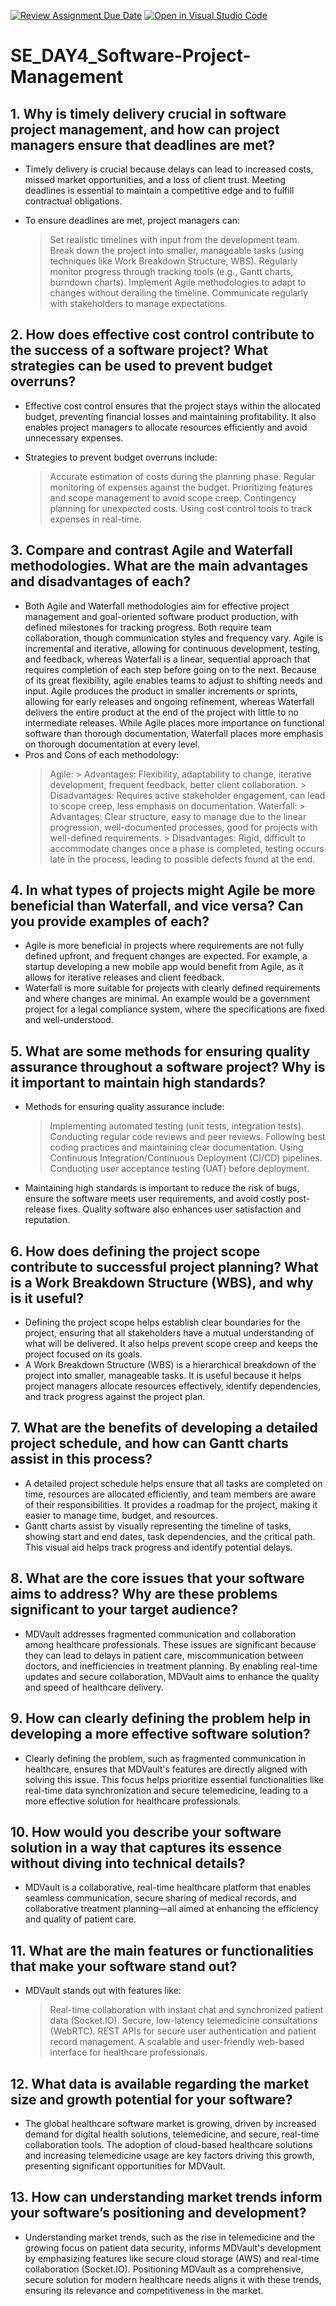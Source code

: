 [![Review Assignment Due Date](https://classroom.github.com/assets/deadline-readme-button-22041afd0340ce965d47ae6ef1cefeee28c7c493a6346c4f15d667ab976d596c.svg)](https://classroom.github.com/a/9pw6JKcu)
[![Open in Visual Studio Code](https://classroom.github.com/assets/open-in-vscode-2e0aaae1b6195c2367325f4f02e2d04e9abb55f0b24a779b69b11b9e10269abc.svg)](https://classroom.github.com/online_ide?assignment_repo_id=15792245&assignment_repo_type=AssignmentRepo)
# SE_DAY4_Software-Project-Management
## 1. Why is timely delivery crucial in software project management, and how can project managers ensure that deadlines are met?
- Timely delivery is crucial because delays can lead to increased costs, missed market opportunities, and a loss of client trust. Meeting deadlines is essential to maintain a competitive edge and to fulfill contractual obligations.

- To ensure deadlines are met, project managers can:
    > Set realistic timelines with input from the development team.
    > Break down the project into smaller, manageable tasks (using techniques like Work Breakdown Structure, WBS).
    > Regularly monitor progress through tracking tools (e.g., Gantt charts, burndown charts).
    > Implement Agile methodologies to adapt to changes without derailing the timeline.
    > Communicate regularly with stakeholders to manage expectations.
## 2. How does effective cost control contribute to the success of a software project? What strategies can be used to prevent budget overruns?
- Effective cost control ensures that the project stays within the allocated budget, preventing financial losses and maintaining profitability. It also enables project managers to allocate resources efficiently and avoid unnecessary expenses.

- Strategies to prevent budget overruns include:
    > Accurate estimation of costs during the planning phase.
    > Regular monitoring of expenses against the budget.
    > Prioritizing features and scope management to avoid scope creep.
    > Contingency planning for unexpected costs.
    > Using cost control tools to track expenses in real-time.
## 3. Compare and contrast Agile and Waterfall methodologies. What are the main advantages and disadvantages of each?
- Both Agile and Waterfall methodologies aim for effective project management and goal-oriented software product production, with defined milestones for tracking progress. Both require team collaboration, though communication styles and frequency vary. Agile is incremental and iterative, allowing for continuous development, testing, and feedback, whereas Waterfall is a linear, sequential approach that requires completion of each step before going on to the next. Because of its great flexibility, agile enables teams to adjust to shifting needs and input. Agile produces the product in smaller increments or sprints, allowing for early releases and ongoing refinement, whereas Waterfall delivers the entire product at the end of the project with little to no intermediate releases. While Agile places more importance on functional software than thorough documentation, Waterfall places more emphasis on thorough documentation at every level.
- Pros and Cons of each methodology:
    > Agile:
        > Advantages: Flexibility, adaptability to change, iterative development, frequent feedback, better client collaboration.
        > Disadvantages: Requires active stakeholder engagement, can lead to scope creep, less emphasis on documentation.
    > Waterfall:
        > Advantages: Clear structure, easy to manage due to the linear progression, well-documented processes, good for projects with well-defined requirements.
        > Disadvantages: Rigid, difficult to accommodate changes once a phase is completed, testing occurs late in the process, leading to possible defects found at the end.
## 4. In what types of projects might Agile be more beneficial than Waterfall, and vice versa? Can you provide examples of each?
- Agile is more beneficial in projects where requirements are not fully defined upfront, and frequent changes are expected. For example, a startup developing a new mobile app would benefit from Agile, as it allows for iterative releases and client feedback.
- Waterfall is more suitable for projects with clearly defined requirements and where changes are minimal. An example would be a government project for a legal compliance system, where the specifications are fixed and well-understood.
## 5. What are some methods for ensuring quality assurance throughout a software project? Why is it important to maintain high standards?
- Methods for ensuring quality assurance include:
    > Implementing automated testing (unit tests, integration tests).
    > Conducting regular code reviews and peer reviews.
    > Following best coding practices and maintaining clear documentation.
    > Using Continuous Integration/Continuous Deployment (CI/CD) pipelines.
    > Conducting user acceptance testing (UAT) before deployment.
- Maintaining high standards is important to reduce the risk of bugs, ensure the software meets user requirements, and avoid costly post-release fixes. Quality software also enhances user satisfaction and reputation.
## 6. How does defining the project scope contribute to successful project planning? What is a Work Breakdown Structure (WBS), and why is it useful?
- Defining the project scope helps establish clear boundaries for the project, ensuring that all stakeholders have a mutual understanding of what will be delivered. It also helps prevent scope creep and keeps the project focused on its goals.
- A Work Breakdown Structure (WBS) is a hierarchical breakdown of the project into smaller, manageable tasks. It is useful because it helps project managers allocate resources effectively, identify dependencies, and track progress against the project plan.
## 7. What are the benefits of developing a detailed project schedule, and how can Gantt charts assist in this process?
- A detailed project schedule helps ensure that all tasks are completed on time, resources are allocated efficiently, and team members are aware of their responsibilities. It provides a roadmap for the project, making it easier to manage time, budget, and resources.
- Gantt charts assist by visually representing the timeline of tasks, showing start and end dates, task dependencies, and the critical path. This visual aid helps track progress and identify potential delays.
## 8. What are the core issues that your software aims to address? Why are these problems significant to your target audience?
- MDVault addresses fragmented communication and collaboration among healthcare professionals. These issues are significant because they can lead to delays in patient care, miscommunication between doctors, and inefficiencies in treatment planning. By enabling real-time updates and secure collaboration, MDVault aims to enhance the quality and speed of healthcare delivery.
## 9. How can clearly defining the problem help in developing a more effective software solution?
- Clearly defining the problem, such as fragmented communication in healthcare, ensures that MDVault's features are directly aligned with solving this issue. This focus helps prioritize essential functionalities like real-time data synchronization and secure telemedicine, leading to a more effective solution for healthcare professionals.
## 10. How would you describe your software solution in a way that captures its essence without diving into technical details?
- MDVault is a collaborative, real-time healthcare platform that enables seamless communication, secure sharing of medical records, and collaborative treatment planning—all aimed at enhancing the efficiency and quality of patient care.
## 11. What are the main features or functionalities that make your software stand out?
- MDVault stands out with features like:
    > Real-time collaboration with instant chat and synchronized patient data (Socket.IO).
    > Secure, low-latency telemedicine consultations (WebRTC).
    > REST APIs for secure user authentication and patient record management.
    > A scalable and user-friendly web-based interface for healthcare professionals.
## 12. What data is available regarding the market size and growth potential for your software?
- The global healthcare software market is growing, driven by increased demand for digital health solutions, telemedicine, and secure, real-time collaboration tools. The adoption of cloud-based healthcare solutions and increasing telemedicine usage are key factors driving this growth, presenting significant opportunities for MDVault.
## 13. How can understanding market trends inform your software’s positioning and development?
- Understanding market trends, such as the rise in telemedicine and the growing focus on patient data security, informs MDVault's development by emphasizing features like secure cloud storage (AWS) and real-time collaboration (Socket.IO). Positioning MDVault as a comprehensive, secure solution for modern healthcare needs aligns it with these trends, ensuring its relevance and competitiveness in the market.
